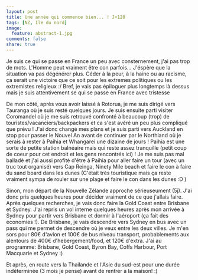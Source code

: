 ```yaml
---
layout: post
title: Une année qui commence bien... ! J+120
tags: [NZ, Ile du nord]
image:
  feature: abstract-1.jpg
comments: false
share: true
---
```


Je suis ce qui se passe en France un peu avec consternement, j'ai pas trop de mots. L'Homme peut vraiment être con parfois... J'éspère que la situation va pas dégénérer plus. Céder à la peur, à la haine ou au racisme, ça serait une victoire  que ce soit pour les extremes politiques ou les extremistes religieux :/ Bref, je vais pas épiloguer plus longtemps là dessus mais je suis attentivement se qui se passe en France avec tristesse

De mon côté, après vous avoir laissé à Rotorua, je me suis dirigé vers Tauranga où je suis resté quelques jours. Je suis ensuite parti visiter Coromandel où je me suis retrouvé confronté à beaucoup (trop) de touristes/vacanciers/backpackers et ca s'est avéré un peu plus compliqué que prévu !  J'ai donc changé mes plans et je suis parti vers Auckland en stop pour passer le Nouvel An avant de continuer par le Northland  où je serais à rester à Paihia et Whangarei une dizaine de jours ! Paihia est une sorte de petite station balnéaire mais qui reste assez tranquille (petit coup de coeur pour cet endroit et les gens rencontrés ici) ! Je me suis pas mal balladé et j'ai aussi profité d'être à Paihia pour aller faire un tour (avec un truc tout organisé) vers Cap Reinga, Ninety Mile beach et faire le con à faire du sand board dans les dunes (C'était très touristique mais ça reste vraiment sympa de rouler sur une plage et faire le con dans les dunes :D )

Sinon, mon départ de la Nouvelle Zélande approche sérieuseument (5j). J'ai donc pris quelques heures pour décider vraiment de ce que j'allais faire. Après quelques recherches, je vais donc faire la Gold Coast entre Brisbane et Sydney. J'ai repris un vol interne quelques heures après mon arrivée à Sydney pour partir vers Brisbane et dormir à l'aéroport (ça fait des économies !). De Brisbane, je vais descendre vers Sydney en bus avec un pass qui me permet de descendre où je veux entre les deux villes. Je m'en sors pour 80€ d'avion et 100€ de bus niveau transport, probablements aux alentours de 400€ d'hebergement/food, et 120€ d'extra. J'ai au programme: Brisbane, Gold Coast, Byron Bay, Coffs Harbour, Port Macquarie et Sydney :)

Et après, en route vers la Thailande et l'Asie du sud-est pour une durée indéterminée (3 mois je pense) avant de rentrer à la maison! :)

